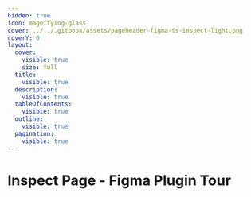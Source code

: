 ```yaml
---
hidden: true
icon: magnifying-glass
cover: ../../.gitbook/assets/pageheader-figma-ts-inspect-light.png
coverY: 0
layout:
  cover:
    visible: true
    size: full
  title:
    visible: true
  description:
    visible: true
  tableOfContents:
    visible: true
  outline:
    visible: true
  pagination:
    visible: true
---
```


# Inspect Page - Figma Plugin Tour

